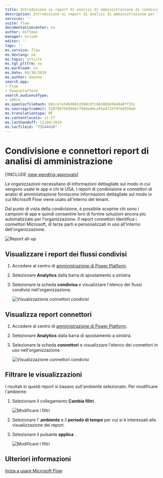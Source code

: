 ```yaml
---
title: Introduzione ai report di analisi di amministrazione di condivisione e connettori | Microsoft Docs
description: Introduzione ai report di analisi di amministrazione per la condivisione e i connettori per Microsoft Flow.
services: ''
suite: flow
documentationcenter: na
author: msftman
manager: kvivek
editor: ''
tags: ''
ms.service: flow
ms.devlang: na
ms.topic: article
ms.tgt_pltfrm: na
ms.workload: na
ms.date: 04/30/2019
ms.author: deonhe
search.app:
- Flow
- Powerplatform
search.audienceType:
- admin
ms.openlocfilehash: bdcce7e54b6661d308c87c661089e5648a0ff35c
ms.sourcegitcommit: 510706f5699b6cf9dda9dcafbed715f9f6d559e8
ms.translationtype: MT
ms.contentlocale: it-IT
ms.lasthandoff: 11/04/2019
ms.locfileid: "73544430"
---
```

# <a name="sharing-and-connectors-admin-analytics-reports"></a>Condivisione e connettori report di analisi di amministrazione
[!INCLUDE [view-pending-approvals](includes/cc-rebrand.md)]

Le organizzazioni necessitano di informazioni dettagliate sul modo in cui vengono usate le app e chi le USA. I report di condivisione e connettori di analisi di amministrazione forniscono informazioni dettagliate sul modo in cui Microsoft Flow viene usato all'interno del tenant. 

Dal punto di vista della condivisione, è possibile scoprire chi sono i campioni di app e quindi consentire loro di fornire soluzioni ancora più automatizzate per l'organizzazione. Il report connettori identifica i connettori Microsoft, di terze parti e personalizzati in uso all'interno dell'organizzazione.

![Report all-up](media/admin-analytics-report/default-report.png)

## <a name="view-shared-flows-reports"></a>Visualizzare i report dei flussi condivisi

1. Accedere al centro di [amministrazione di Power Platform](https://admin.powerplatform.microsoft.com/).
1. Selezionare **Analytics** dalla barra di spostamento a sinistra.
1. Selezionare la scheda **condivisa** e visualizzare l'elenco dei flussi condivisi nell'organizzazione.
 
    ![Visualizzazione connettori condivisi](media/admin-analytics-report/shared-tab.png)


## <a name="view-connectors-report"></a>Visualizza report connettori

1. Accedere al centro di [amministrazione di Power Platform](https://admin.powerplatform.microsoft.com/).
1. Selezionare **Analytics** dalla barra di spostamento a sinistra.
1. Selezionare la scheda **connettori** e visualizzare l'elenco dei connettori in uso nell'organizzazione.
 
    ![Visualizzazione connettori condivisi](media/admin-analytics-report/connectors-tab.png)

## <a name="filter-views"></a>Filtrare le visualizzazioni

I risultati in questi report si basano sull'ambiente selezionato. Per modificare l'ambiente:

1. Selezionare il collegamento **Cambia filtri** .
    
    ![Modificare i filtri](media/admin-analytics-report/filters.png)

1. Selezionare l' **ambiente** e il **periodo di tempo** per cui si è interessati alla visualizzazione dei report.
1. Selezionare il pulsante **applica** .

    ![Modificare i filtri](media/admin-analytics-report/filters-detail.png)

## <a name="learn-more"></a>Ulteriori informazioni

[Inizia a usare Microsoft Flow](getting-started.md)











